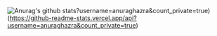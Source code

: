 
![Anurag's github stats](https://github-readme-stats.vercel.app/api?username=Craftzman7&show_icons=true&theme=radical)?username=anuraghazra&count_private=true)
(https://github-readme-stats.vercel.app/api?username=anuraghazra&count_private=true)
